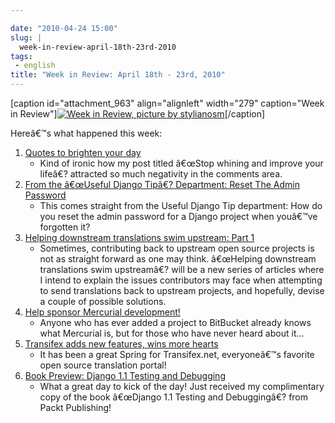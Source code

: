 ```yaml
---

date: "2010-04-24 15:00"
slug: |
  week-in-review-april-18th-23rd-2010
tags:
 - english
title: "Week in Review: April 18th - 23rd, 2010"
---
```


\[caption id="attachment_963" align="alignleft" width="279"
caption="Week in Review"\][![Week in Review, picture by
stylianosm](http://www.ogmaciel.com/wp-content/uploads/2010/04/dog_to_og-279x300.jpg)](http://bit.ly/91zTWH)\[/caption\]

Hereâ€™s what happened this week:

1.  [Quotes to brighten your day](http://../?p=886)
    -   Kind of ironic how my post titled â€œStop whining and improve
        your lifeâ€? attracted so much negativity in the comments area.
2.  [From the â€œUseful Django Tipâ€? Department: Reset The Admin
    Password](http://../?p=927)
    -   This comes straight from the Useful Django Tip department: How
        do you reset the admin password for a Django project when
        youâ€™ve forgotten it?
3.  [Helping downstream translations swim upstream: Part
    1](http://../?p=909)
    -   Sometimes, contributing back to upstream open source projects is
        not as straight forward as one may think. â€œHelping downstream
        translations swim upstreamâ€? will be a new series of articles
        where I intend to explain the issues contributors may face when
        attempting to send translations back to upstream projects, and
        hopefully, devise a couple of possible solutions.
4.  [Help sponsor Mercurial development!](http://../?p=944)
    -   Anyone who has ever added a project to BitBucket already knows
        what Mercurial is, but for those who have never heard about
        it...
5.  [Transifex adds new features, wins more hearts](http://../?p=947)
    -   It has been a great Spring for Transifex.net, everyoneâ€™s
        favorite open source translation portal!
6.  [Book Preview: Django 1.1 Testing and Debugging](http://../?p=949)
    -   What a great day to kick of the day! Just received my
        complimentary copy of the book â€œDjango 1.1 Testing and
        Debuggingâ€? from Packt Publishing!
